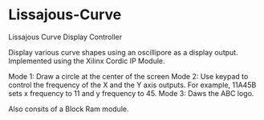 # Lissajous-Curve
Lissajous Curve Display Controller

Display various curve shapes using an oscillipore as a display output. Implemented using the Xilinx Cordic IP Module. 

Mode 1: Draw a circle at the center of the screen 
Mode 2: Use keypad to control the frequency of the X and the Y axis outputs. For example, 11A45B sets x frequency to 11 and y frequency to 45. 
Mode 3: Daws the ABC logo.

Also consits of a Block Ram module.
